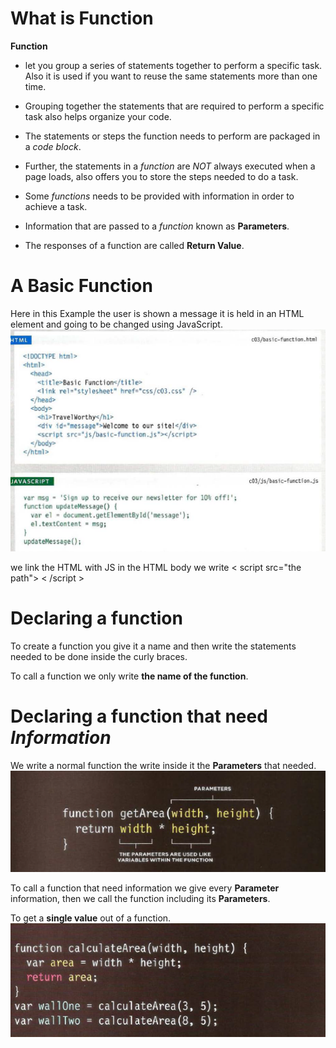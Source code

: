 # What is Function

**Function** 
* let you group a series of statements together to perform a specific task. Also it is used if you want to reuse the same statements more than one time.



* Grouping together the statements that are required to perform a specific task also helps organize your code.
* The statements or steps the function needs to perform are packaged in a *code block*.
* Further, the statements in a *function* are *NOT* always executed  when a page loads, also offers you to store the steps needed to do a task.
* Some *functions* needs to be provided with information in order to achieve a task.
* Information that are passed to a *function* known as **Parameters**.
* The responses of a function are called **Return Value**.



# A Basic Function

Here in this Example the user is shown a message it is held in an HTML element and going to be changed using JavaScript.
![functionhtml](images/functionhtml.png)

we link the HTML with JS in the HTML body we write 
< script src="the path"> < /script >

# Declaring a function
To create a function you give it a name and then write the statements needed to be done inside the curly braces.

To call a function we only write **the name of the function**.
 
 # Declaring a function that need *Information*
 We write a normal function the write inside it the **Parameters**  that needed.
![functioninfo](images/functioninfo.png)

To call a function that need information we give every **Parameter** information, then we call the function including its **Parameters**.

To get a **single value** out of a function.
![singlevalue](images/singlevalue.png)